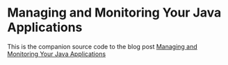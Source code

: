 # Managing and Monitoring Your Java Applications

This is the companion source code to the blog post 
[Managing and Monitoring Your Java Applications](https://airspeed.ca/managing-and-monitroring-your-java-applications?utm_source=github&utm_medium=collaboration-tool&utm_campaign=general-awareness "Blog post - Managing and Monitoring Your Java Applications")